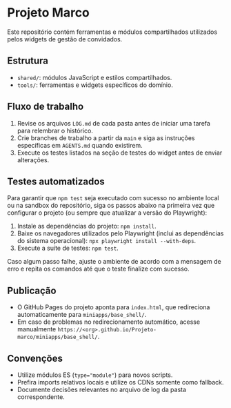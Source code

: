 # Projeto Marco

Este repositório contém ferramentas e módulos compartilhados utilizados pelos widgets de gestão de convidados.

## Estrutura
- `shared/`: módulos JavaScript e estilos compartilhados.
- `tools/`: ferramentas e widgets específicos do domínio.

## Fluxo de trabalho
1. Revise os arquivos `LOG.md` de cada pasta antes de iniciar uma tarefa para relembrar o histórico.
2. Crie branches de trabalho a partir da `main` e siga as instruções específicas em `AGENTS.md` quando existirem.
3. Execute os testes listados na seção de testes do widget antes de enviar alterações.

## Testes automatizados
Para garantir que `npm test` seja executado com sucesso no ambiente local ou na sandbox do repositório, siga os passos abaixo na primeira vez que configurar o projeto (ou sempre que atualizar a versão do Playwright):

1. Instale as dependências do projeto: `npm install`.
2. Baixe os navegadores utilizados pelo Playwright (inclui as dependências do sistema operacional): `npx playwright install --with-deps`.
3. Execute a suíte de testes: `npm test`.

Caso algum passo falhe, ajuste o ambiente de acordo com a mensagem de erro e repita os comandos até que o teste finalize com sucesso.

## Publicação
- O GitHub Pages do projeto aponta para `index.html`, que redireciona automaticamente para `miniapps/base_shell/`.
- Em caso de problemas no redirecionamento automático, acesse manualmente `https://<org>.github.io/Projeto-marco/miniapps/base_shell/`.

## Convenções
- Utilize módulos ES (`type="module"`) para novos scripts.
- Prefira imports relativos locais e utilize os CDNs somente como fallback.
- Documente decisões relevantes no arquivo de log da pasta correspondente.
